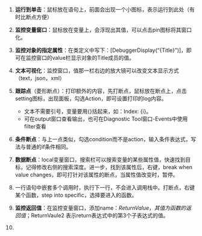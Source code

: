 

1. **运行到单击**：鼠标放在语句上，前面会出现一个小图标，表示运行到此处（有时比断点方便）
2. **监控变量窗口**：鼠标放在变量上，会浮现出其值，可以点击pin图标将其窗口化。
3. **监控对象的指定属性**：在类定义中写下：[DebuggerDisplay(“{Title}”)]，即可在监控窗口的value栏显示对象的Title成员的值。
4. **文本可视化**：监控窗口，值那一栏右边的放大镜可以改变文本显示方式（text，json，xml）

5. **跟踪点**（菱形断点）：打印额外的内容，先打断点，鼠标放在断点上，点击setting图标，出现面板，勾选Action，即可设置打印的log内容。
   - 文本不需要引号，变量要用{}括起来，如：Index: {i}。
   - 可在output窗口查看输出，也可在Diagnostic Tool窗口-Events中使用filter查看
6. **条件断点**：与上一点类似，勾选condition而不是action，输入条件表达式，写法与普通的if条件相同。
7. **数据断点**：local变量窗口，搜索栏可以搜索变量的某些属性值，快速找到目标，记得修改右侧的搜索深度。进一步，找到该属性后，右键，break when value changes，即可打针对该属性的断点，当属性值改变时，暂停。
8. 一行语句中嵌套多个调用时，执行下一行，不会进入调用栈中。打断点，右键某个函数，step into specific，选择要进入的函数。
9. **监控返回值**：在监控变量窗口，添加name：$ReturnValue，其值为函数的返回值；$ReturnVaule2 表示return表达式中的第3个子表达式的值。







1.      
